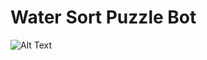 # Water Sort Puzzle Bot
![Alt Text](https://drive.google.com/file/d/1zvotQMJOzw30FSLylcJQspYCoaOTfsiK/view?usp=sharing)

